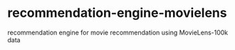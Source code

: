 # recommendation-engine-movielens
recommendation engine for movie recommendation using MovieLens-100k data
